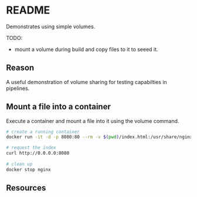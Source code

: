 # README

Demonstrates using simple volumes.  

TODO:

* mount a volume during build and copy files to it to seeed it.

## Reason

A useful demonstration of volume sharing for testing capabilties in pipelines.  

## Mount a file into a container

Execute a container and mount a file into it using the volume command.  

```sh
# create a running container
docker run -it -d -p 8080:80 --rm -v $(pwd)/index.html:/usr/share/nginx/html/index.html --name nginx nginx:1.23.3

# request the index
curl http://0.0.0.0:8080  
 
# clean up
docker stop nginx
```

## Resources

